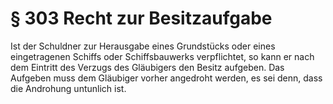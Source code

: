 # § 303 Recht zur Besitzaufgabe
Ist der Schuldner zur Herausgabe eines Grundstücks oder eines eingetragenen Schiffs oder Schiffsbauwerks verpflichtet, so kann er nach dem Eintritt des Verzugs des Gläubigers den Besitz aufgeben. Das Aufgeben muss dem Gläubiger vorher angedroht werden, es sei denn, dass die Androhung untunlich ist.